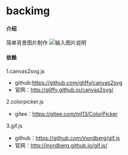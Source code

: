 # backimg

#### 介绍
简单背景图片制作
![输入图片说明](https://images.gitee.com/uploads/images/2021/0811/225403_55b96fb7_4786425.jpeg "backimg.cn.jpeg")

#### 依赖

1.canvas2svg.js
- github:https://github.com/gliffy/canvas2svg
- 官网：http://gliffy.github.io/canvas2svg/

2.colorpicker.js
- gitee：https://gitee.com/ml13/ColorPicker

3.gif.js
- github：https://github.com/jnordberg/gif.js
- 官网：http://jnordberg.github.io/gif.js/